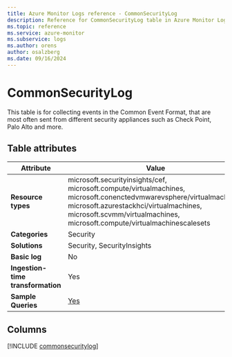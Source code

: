 ```yaml
---
title: Azure Monitor Logs reference - CommonSecurityLog
description: Reference for CommonSecurityLog table in Azure Monitor Logs.
ms.topic: reference
ms.service: azure-monitor
ms.subservice: logs
ms.author: orens
author: osalzberg
ms.date: 09/16/2024
---
```


# CommonSecurityLog

This table is for collecting events in the Common Event Format, that are most often sent from different security appliances such as Check Point, Palo Alto and more.


## Table attributes

|Attribute|Value|
|---|---|
|**Resource types**|microsoft.securityinsights/cef,<br>microsoft.compute/virtualmachines,<br>microsoft.conenctedvmwarevsphere/virtualmachines,<br>microsoft.azurestackhci/virtualmachines,<br>microsoft.scvmm/virtualmachines,<br>microsoft.compute/virtualmachinescalesets|
|**Categories**|Security|
|**Solutions**| Security, SecurityInsights|
|**Basic log**|No|
|**Ingestion-time transformation**|Yes|
|**Sample Queries**|[Yes](/azure/azure-monitor/reference/queries/commonsecuritylog)|



## Columns
  
[!INCLUDE [commonsecuritylog](~/reusable-content/ce-skilling/azure/includes/azure-monitor/reference/tables/commonsecuritylog-include.md)]
